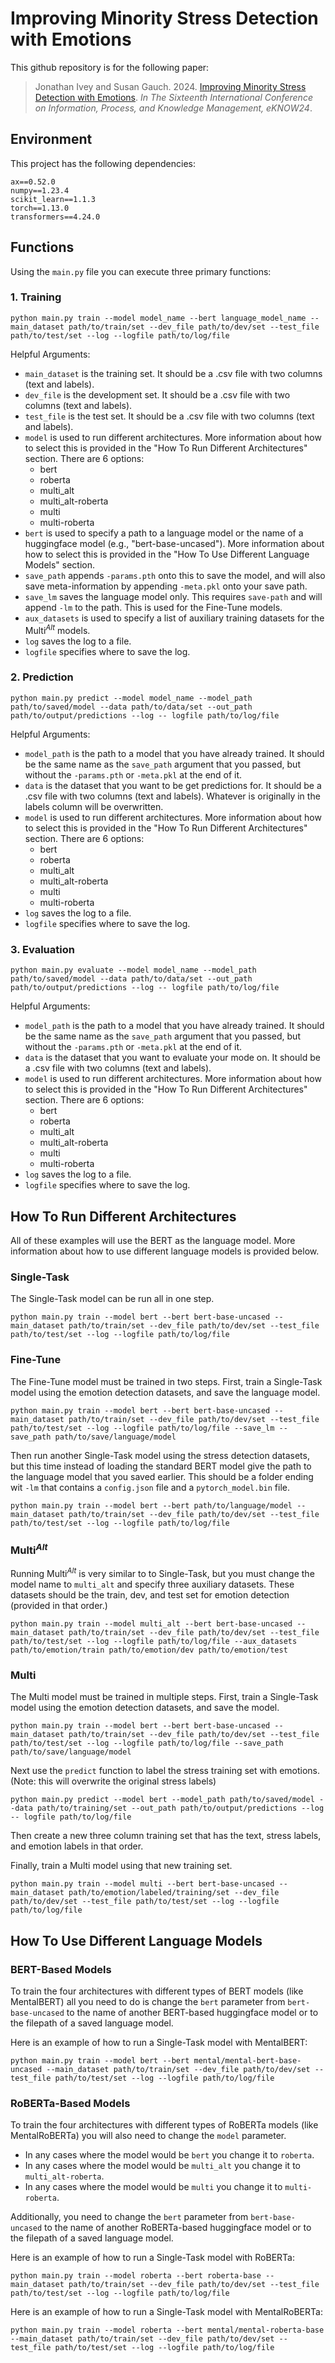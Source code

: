 # Improving Minority Stress Detection with Emotions

This github repository is for the following paper:

>Jonathan Ivey and Susan Gauch. 2024. [Improving Minority Stress Detection with Emotions](https://www.thinkmind.org/articles/eknow_2024_1_60_60023.pdf). *In The Sixteenth International
Conference on Information, Process, and Knowledge Management, eKNOW24*.


## Environment
This project has the following dependencies:
```
ax==0.52.0
numpy==1.23.4
scikit_learn==1.1.3
torch==1.13.0
transformers==4.24.0
```


## Functions
Using the `main.py` file you can execute three primary functions:


### 1. Training
```
python main.py train --model model_name --bert language_model_name --main_dataset path/to/train/set --dev_file path/to/dev/set --test_file path/to/test/set --log --logfile path/to/log/file
```

Helpful Arguments:
- `main_dataset` is the training set. It should be a .csv file with two columns (text and labels).
- `dev_file` is the development set. It should be a .csv file with two columns (text and labels).
- `test_file` is the test set. It should be a .csv file with two columns (text and labels).
- `model` is used to run different architectures. More information about how to select this is provided in the "How To Run Different Architectures" section. There are 6 options:
    - bert
    - roberta
    - multi_alt
    - multi_alt-roberta
    - multi
    - multi-roberta
- `bert` is used to specify a path to a language model or the name of a huggingface model (e.g., "bert-base-uncased"). More information about how to select this is provided in the "How To Use Different Language Models" section.
- `save_path` appends `-params.pth` onto this to save the model, and will also 
save meta-information by appending `-meta.pkl` onto your save path.
- `save_lm` saves the language model only. This requires `save-path` and will append `-lm` to the path. This is used for the Fine-Tune models.
- `aux_datasets` is used to specify a list of auxiliary training datasets for the Multi<sup>*Alt*</sup> models.
- `log` saves the log to a file.
- `logfile` specifies where to save the log.


### 2. Prediction
```
python main.py predict --model model_name --model_path path/to/saved/model --data path/to/data/set --out_path path/to/output/predictions --log -- logfile path/to/log/file
```

Helpful Arguments:
- `model_path` is the path to a model that you have already trained. It should be the same name as the `save_path` argument that you passed, but without the `-params.pth` or `-meta.pkl` at the end of it. 
- `data` is the dataset that you want to be get predictions for. It should be a .csv file with two columns (text and labels). Whatever is originally in the labels column will be overwritten.
- `model` is used to run different architectures. More information about how to select this is provided in the "How To Run Different Architectures" section. There are 6 options:
    - bert
    - roberta
    - multi_alt
    - multi_alt-roberta
    - multi
    - multi-roberta
- `log` saves the log to a file.
- `logfile` specifies where to save the log.

### 3. Evaluation
```
python main.py evaluate --model model_name --model_path path/to/saved/model --data path/to/data/set --out_path path/to/output/predictions --log -- logfile path/to/log/file
```
Helpful Arguments:
- `model_path` is the path to a model that you have already trained. It should be the same name as the `save_path` argument that you passed, but without the `-params.pth` or `-meta.pkl` at the end of it. 
- `data` is the dataset that you want to evaluate your mode on. It should be a .csv file with two columns (text and labels).
- `model` is used to run different architectures. More information about how to select this is provided in the "How To Run Different Architectures" section. There are 6 options:
    - bert
    - roberta
    - multi_alt
    - multi_alt-roberta
    - multi
    - multi-roberta
- `log` saves the log to a file.
- `logfile` specifies where to save the log.

## How To Run Different Architectures

All of these examples will use the BERT as the language model. More information about how to use different language models is provided below. 

### **Single-Task**
The Single-Task model can be run all in one step. 
```
python main.py train --model bert --bert bert-base-uncased --main_dataset path/to/train/set --dev_file path/to/dev/set --test_file path/to/test/set --log --logfile path/to/log/file
```

### **Fine-Tune**
The Fine-Tune model must be trained in two steps. First, train a Single-Task model using the emotion detection datasets, and save the language model.
```
python main.py train --model bert --bert bert-base-uncased --main_dataset path/to/train/set --dev_file path/to/dev/set --test_file path/to/test/set --log --logfile path/to/log/file --save_lm --save_path path/to/save/language/model
```
Then run another Single-Task model using the stress detection datasets, but this time instead of loading the standard BERT model give the path to the language model that you saved earlier. This should be a folder ending wit `-lm` that contains a `config.json` file and a `pytorch_model.bin` file. 

```
python main.py train --model bert --bert path/to/language/model --main_dataset path/to/train/set --dev_file path/to/dev/set --test_file path/to/test/set --log --logfile path/to/log/file
```

### **Multi<sup>*Alt*</sup>**
Running Multi<sup>*Alt*</sup> is very similar to to Single-Task, but you must change the model name to `multi_alt` and specify three auxiliary datasets. These datasets should be the train, dev, and test set for emotion detection (provided in that order.)
```
python main.py train --model multi_alt --bert bert-base-uncased --main_dataset path/to/train/set --dev_file path/to/dev/set --test_file path/to/test/set --log --logfile path/to/log/file --aux_datasets path/to/emotion/train path/to/emotion/dev path/to/emotion/test
```

### **Multi**
The Multi model must be trained in multiple steps. First, train a Single-Task model using the emotion detection datasets, and save the model. 
```
python main.py train --model bert --bert bert-base-uncased --main_dataset path/to/train/set --dev_file path/to/dev/set --test_file path/to/test/set --log --logfile path/to/log/file --save_path path/to/save/language/model
```
Next use the `predict` function to label the stress training set with emotions. (Note: this will overwrite the original stress labels)
```
python main.py predict --model bert --model_path path/to/saved/model --data path/to/training/set --out_path path/to/output/predictions --log -- logfile path/to/log/file
```
Then create a new three column training set that has the text, stress labels, and emotion labels in that order. 

Finally, train a Multi model using that new training set. 

```
python main.py train --model multi --bert bert-base-uncased --main_dataset path/to/emotion/labeled/training/set --dev_file path/to/dev/set --test_file path/to/test/set --log --logfile path/to/log/file
```

## How To Use Different Language Models

### **BERT-Based Models**

To train the four architectures with different types of BERT models (like MentalBERT) all you need to do is change the ``bert`` parameter from `bert-base-uncased` to the name of another BERT-based huggingface model or to the filepath of a saved language model.

Here is an example of how to run a Single-Task model with MentalBERT:
```
python main.py train --model bert --bert mental/mental-bert-base-uncased --main_dataset path/to/train/set --dev_file path/to/dev/set --test_file path/to/test/set --log --logfile path/to/log/file
```

### **RoBERTa-Based Models**
To train the four architectures with different types of RoBERTa models (like MentalRoBERTa) you will also need to change the `model` parameter. 

- In any cases where the model would be `bert` you change it to `roberta`.
- In any cases where the model would be `multi_alt` you change it to `multi_alt-roberta`.
- In any cases where the model would be `multi` you change it to `multi-roberta`.

Additionally, you need to change the ``bert`` parameter from `bert-base-uncased` to the name of another RoBERTa-based huggingface model or to the filepath of a saved language model. 

Here is an example of how to run a Single-Task model with RoBERTa:
```
python main.py train --model roberta --bert roberta-base --main_dataset path/to/train/set --dev_file path/to/dev/set --test_file path/to/test/set --log --logfile path/to/log/file
```

Here is an example of how to run a Single-Task model with MentalRoBERTa:
```
python main.py train --model roberta --bert mental/mental-roberta-base --main_dataset path/to/train/set --dev_file path/to/dev/set --test_file path/to/test/set --log --logfile path/to/log/file
```